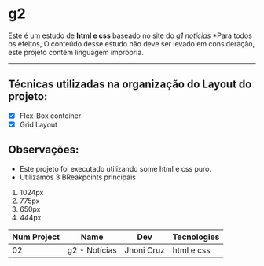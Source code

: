 # g2
 Este é um estudo de **html e css** baseado no site do *g1 notícias*
 *Para todos os efeitos, O conteúdo desse estudo não deve ser levado em consideração, este projeto contém linguagem imprópria.

***

## Técnicas utilizadas na organização do Layout do projeto:

- [X] Flex-Box conteiner
- [X] Grid Layout

## Observações: 

* Este projeto foi executado utilizando some html e css puro. 
* Utilizamos 3 BReakpoints principais 
1. 1024px
1. 775px
1. 650px
1. 444px

Num Project | Name | Dev | Tecnologies
---|---|---|---
02 | g2 - Notícias | Jhoni Cruz | html e css




